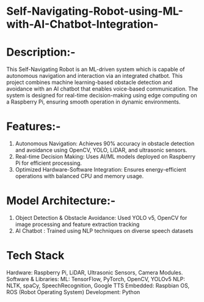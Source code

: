 # Self-Navigating-Robot-using-ML-with-AI-Chatbot-Integration-

# Description:-
This Self-Navigating Robot is an ML-driven system which is capable of autonomous navigation and interaction via an integrated chatbot. This project combines machine learning-based obstacle detection and avoidance with an AI chatbot that enables voice-based communication. The system is designed for real-time decision-making using edge computing on a Raspberry Pi, ensuring smooth operation in dynamic environments.

# Features:-
1) Autonomous Navigation: Achieves 90% accuracy in obstacle detection and avoidance using OpenCV, YOLO, LiDAR, and ultrasonic sensors.
2) Real-time Decision Making: Uses AI/ML models deployed on Raspberry Pi for efficient processing.
3) Optimized Hardware-Software Integration: Ensures energy-efficient operations with balanced CPU and memory usage.

# Model Architecture:-

1) Object Detection & Obstacle Avoidance: Used YOLO v5, OpenCV for image processing and feature extraction tracking
2) AI Chatbot : Trained using NLP techniques on diverse speech datasets

# Tech Stack
Hardware: Raspberry Pi, LiDAR, Ultrasonic Sensors, Camera Modules.
Software & Libraries:
ML: TensorFlow, PyTorch, OpenCV, YOLOv5
NLP: NLTK, spaCy, SpeechRecognition, Google TTS
Embedded: Raspbian OS, ROS (Robot Operating System)
Development: Python
